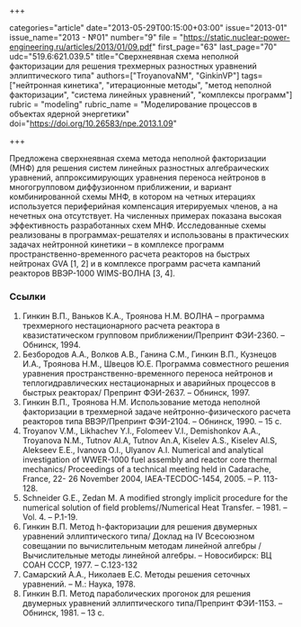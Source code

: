 +++

categories="article"
date="2013-05-29T00:15:00+03:00"
issue="2013-01"
issue_name="2013 - №01"
number="9"
file = "https://static.nuclear-power-engineering.ru/articles/2013/01/09.pdf"
first_page="63"
last_page="70"
udc="519.6:621.039.5"
title="Сверхнеявная схема неполной факторизации для решения трехмерных разностных уравнений эллиптического типа"
authors=["TroyanovaNM", "GinkinVP"]
tags=["нейтронная кинетика", "итерационные методы", "метод неполной факторизации", "система линейных уравнений", "комплексы программ"]
rubric = "modeling"
rubric_name = "Моделирование процессов в объектах ядерной энергетики"
doi="https://doi.org/10.26583/npe.2013.1.09"

+++

Предложена сверхнеявная схема метода неполной факторизации (МНФ) для решения систем линейных разностных алгебраических уравнений, аппроксимирующих уравнения переноса нейтронов в многогрупповом диффузионном приближении, и вариант комбинированной схемы МНФ, в котором на четных итерациях используется периферийная компенсация итерируемых членов, а на нечетных она отсутствует. На численных примерах показана высокая эффективность разработанных схем МНФ. Исследованные схемы реализованы в программах-решателях и использованы в практических задачах нейтронной кинетики – в комплексе программ пространственно-временного расчета реакторов на быстрых нейтронах GVA [1, 2] и в комплексе программ расчета кампаний реакторов ВВЭР-1000 WIMS-ВОЛНА [3, 4].

### Ссылки

1. Гинкин В.П., Ваньков К.А., Троянова Н.М. ВОЛНА – программа трехмерного нестационарного расчета реактора в квазистатическом групповом приближении/Препринт ФЭИ-2360. – Обнинск, 1994.
2. Безбородов А.А., Волков А.В., Ганина С.М., Гинкин В.П., Кузнецов И.А., Троянова Н.М., Швецов Ю.Е. Программа совместного решения уравнения пространственно-временного переноса нейтронов и теплогидравлических нестационарных и аварийных процессов в быстрых реакторах/ Препринт ФЭИ-2637. – Обнинск, 1997.
3. Гинкин В.П., Троянова Н.М. Использование метода неполной факторизации в трехмерной задаче нейтронно-физического расчета реакторов типа ВВЭР/Препринт ФЭИ-2104. – Обнинск, 1990. – 15 с.
4. Troyanov V.M., Likhachev Y.I., Folomeev V.I., Demishonkov A.A., Troyanova N.M., Tutnov Al.A, Tutnov An.A, Kiselev A.S., Kiselev Al.S, Alekseev Е.Е., Ivanova O.I., Ulyanov A.I. Numerical and analytical investigation of WWER-1000 fuel assembly and reactor core thermal mechanics/ Proceedings of a technical meeting held in Cadarache, France, 22- 26 November 2004, IAEA-TECDOC-1454, 2005. – Р. 113-128.
5. Schneider G.E., Zedan M. A modified strongly implicit procedure for the numerical solution of field problems//Numerical Heat Transfer. – 1981. – Vol. 4. – P.1-19.
6. Гинкин В.П. Метод h-факторизации для решения двумерных уравнений эллиптического типа/ Доклад на IV Всесоюзном совещании по вычислительным методам линейной алгебры / Вычислительные методы линейной алгебры. – Новосибирск: ВЦ СОАН СССР, 1977. – С.123-132
7. Самарский А.А., Николаев Е.С. Методы решения сеточных уравнений. – М.: Наука, 1978.
8. Гинкин В.П. Метод параболических прогонок для решения двумерных уравнений эллиптического типа/Препринт ФЭИ-1153. – Обнинск, 1981. – 13 с.